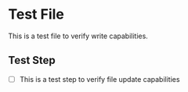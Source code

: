 # Test File

This is a test file to verify write capabilities.

## Test Step
- [ ] This is a test step to verify file update capabilities
